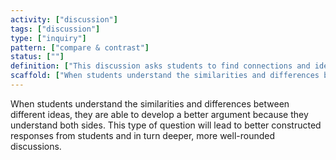 ```yaml
---
activity: ["discussion"]
tags: ["discussion"]
type: ["inquiry"]
pattern: ["compare & contrast"]
status: [""]
definition: ["This discussion asks students to find connections and identify differences between ideas that can be found in class texts, articles, images, videos and more."]
scaffold: ["When students understand the similarities and differences between different ideas, they are able to develop a better argument because they understand both sides. This type of question will lead to better constructed responses from students and in turn deeper, more well-rounded discussions."]
---
```


When students understand the similarities and differences between different ideas, they are able to develop a better argument because they understand both sides. This type of question will lead to better constructed responses from students and in turn deeper, more well-rounded discussions.
